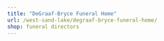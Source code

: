```yaml
---
title: "DeGraaf-Bryce Funeral Home"
url: /west-sand-lake/degraaf-bryce-funeral-home/
shop: funeral directors
---
```

